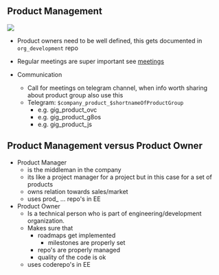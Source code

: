 ## Product Management

![](https://images.unsplash.com/photo-1511001148140-09c2b155f57c?ixlib=rb-0.3.5&ixid=eyJhcHBfaWQiOjEyMDd9&s=5aadc8ce658d1a8996cdcb0a3144def5&auto=format&fit=crop&w=1350&q=80)

* Product owners need to be well defined, this gets documented in `org_development` repo

* Regular meetings are super important see [meetings](meetings.md)

* Communication

  * Call for meetings on telegram channel, when info worth sharing about product group also use this
  * Telegram: `$company_product_$shortnameOfProductGroup`
    * e.g. gig\_product\_ovc
    * e.g. gig\_product\_g8os
    * e.g. gig\_product\_js

## Product Management versus Product Owner

* Product Manager
  * is the middleman in the company
  * its like a project manager for a project but in this case for a set of products
  * owns relation towards sales/market
  * uses prod\_ ... repo's in EE
* Product Owner
  * Is a technical person who is part of engineering/development organization.
  * Makes sure that
    * roadmaps get implemented
      * milestones are properly set
    * repo's are properly managed
    * quality of the code is ok
  * uses coderepo's in EE
 
